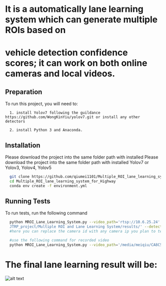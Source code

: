 # It is a automatically lane learning system which can generate multiple ROIs based on
# vehicle detection confidence scores; it can work on both online cameras and local videos.


## Preparation

To run this project, you will need to:

      1. install Yolov7 following the guildance https://github.com/WongKinYiu/yolov7.git or install any other detectors
        
      2. install Python 3 and Anaconda. 



## Installation

Please download the project into the same folder path with installed Please download the project into the same folder path
with installed Yolov7 or Yolov3, Yolov4, Yolov5

```bash
  git clone https://github.com/qiumei1101/Multiple_ROI_lane_learning_system_for_Highway.git
  cd Multiple_ROI_lane_learning_system_for_Highway
  conda env create -f environment.yml
```

## Running Tests

To run tests, run the following command

```bash
  python MROI_Lane_Learning_System.py --video_path='rtsp://10.6.25.24' --saving_path='/home/meiqiu@ads.iu.edu/
  JTRP_project/Multiple ROI and Lane Learning System/results/' --detector='YOLO_v7' 
  #here you can replace the camera id with any camera ip you plan to test
```
```bash
  #use the following command for recorded video
  python MROI_Lane_Learning_System.py --video_path='/media/meiqiu/CA8C57E38C57C919/MEIREQUESTEDVIDEOS/sunny/1-065-115-5-1+2020-09-05+14.42.mp4' --saving_path='/home/meiqiu@ads.iu.edu/JTRP_project/Multiple ROI and Lane Learning System/results/' --detector='YOLO_v7' 
```

# The final lane learning result will be:
![alt text]( https://github.com/qiumei1101/Multiple_ROI_lane_learning_system_for_Highway.git/master/results/1-065-115-5-1+2020-09-05+14.42/4_lane_learning_in_multiple_ROI.png?raw=true)